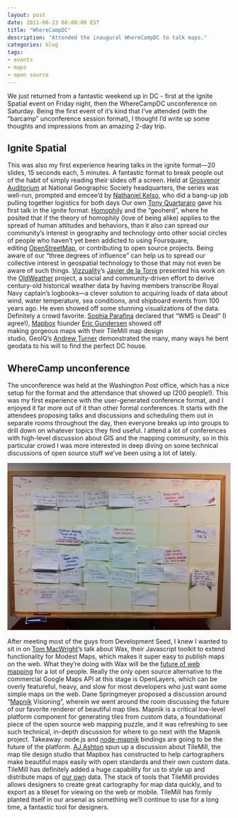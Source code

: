 ```yaml
---
layout: post
date: 2011-06-23 08:00:00 EST
title: "WhereCampDC"
description: "Attended the inaugural WhereCampDC to talk maps."
categories: blog
tags:
- events
- maps
- open source
---
```


We just returned from a fantastic weekend up in DC - first at the Ignite Spatial event on Friday night, then the WhereCampDC unconference on Saturday. Being the first event of it’s kind that I’ve attended (with the “barcamp” unconference session format), I thought I’d write up some thoughts and impressions from an amazing 2-day trip.

## Ignite Spatial

This was also my first experience hearing talks in the ignite format&mdash;20 slides, 15 seconds each, 5 minutes. A fantastic format to break people out of the habit of simply reading their slides off a screen. Held at [Grosvenor Auditorium](http://events.nationalgeographic.com/venue-rental/grosvenor-auditorium/) at National Geographic Society headquarters, the series was well-run, prompted and emcee’d by [Nathaniel Kelso](http://kelsocartography.com/), who did a bang-up job pulling together logistics for both days Our own [Tony Quartararo](http://twitter.com/tonyquartararo) gave his first talk in the ignite format: [Homophily](http://en.wikipedia.org/wiki/Homophily) and the “geoherd”, where he posited that if the theory of homophily (love of being alike) applies to the spread of human attitudes and behaviors, than it also can spread our community’s interest in geography and technology onto other social circles of people who haven’t yet been addicted to using Foursquare, editing [OpenStreetMap](http://openstreetmap.org/), or contributing to open source projects. Being aware of our “three degrees of influence” can help us to spread our collective interest in geospatial technology to those that may not even be aware of such things. [Vizzuality](http://www.vizzuality.com/)’s [Javier de la Torre](http://twitter.com/jatorre) presented his work on the [OldWeather](https://www.oldweather.org/) project, a social and community-driven effort to derive century-old historical weather data by having members transcribe Royal Navy captain’s logbooks&mdash;a clever solution to acquiring loads of data about wind, water temperature, sea conditions, and shipboard events from 100 years ago. He even showed off some stunning visualizations of the data. Definitely a crowd favorite. [Sophia Parafina](http://twitter.com/spara) declared that “WMS is Dead” (I agree!), [Mapbox](https://www.mapbox.com/) founder [Eric Gundersen](http://twitter.com/ericg) showed off making gorgeous maps with their TileMill map design studio, GeoIQ’s [Andrew Turner](http://twitter.com/ajturner) demonstrated the many, many ways he bent geodata to his will to find the perfect DC house.

## WhereCamp unconference

The unconference was held at the Washington Post office, which has a nice setup for the format and the attendance that showed up (200 people!). This was my first experience with the user-generated conference format, and I enjoyed it far more out of it than other formal conferences. It starts with the attendees proposing talks and discussions and scheduling them out in separate rooms throughout the day, then everyone breaks up into groups to drill down on whatever topics they find useful. I attend a lot of conferences with high-level discussion about GIS and the mapping community, so in this particular crowd I was more interested in deep diving on some technical discussions of open source stuff we’ve been using a lot of lately.

![Unconference board](/images/post-images/wherecamp-dc-sessions.jpg "Session board")

After meeting most of the guys from Development Seed, I knew I wanted to sit in on [Tom MacWright](http://twitter.com/tmcw)’s talk about Wax, their Javascript toolkit to extend functionality for Modest Maps, which makes it super easy to publish maps on the web. What they’re doing with Wax will be the [future of web mapping](http://developmentseed.org/blog/2011/jun/15/modest-maps-and-leaflet-new-choices-web-apis) for a lot of people. Really the only open source alternative to the commercial Google Maps API at this stage is OpenLayers, which can be overly featureful, heavy, and slow for most developers who just want some simple maps on the web. Dane Springmeyer proposed a discussion around “[Mapnik](http://mapnik.org/) Visioning”, wherein we went around the room discussing the future of our favorite renderer of beautiful map tiles. Mapnik is a critical low-level platform component for generating tiles from custom data, a foundational piece of the open source web mapping puzzle, and it was refreshing to see such technical, in-depth discussion for where to go next with the Mapnik project. Takeaway: node.js and [node-mapnik](https://github.com/mapnik/node-mapnik) bindings are going to be the future of the platform. [AJ Ashton](http://twitter.com/aj_ashton) spun up a discussion about TileMill, the map tile design studio that Mapbox has constructed to help cartographers make beautiful maps easily with open standards and their own custom data. TileMill has definitely added a huge capability for us to style up and distribute maps of [our own](http://www.spatialnetworks.com/) data. The stack of tools that TileMill provides allows designers to create great cartography for map data quickly, and to export as a tileset for viewing on the web or mobile. TileMill has firmly planted itself in our arsenal as something we’ll continue to use for a long time, a fantastic tool for designers.
